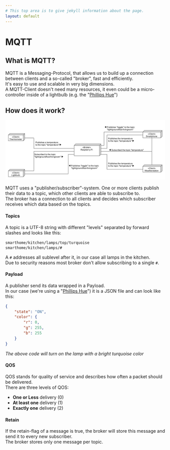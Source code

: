 ```yaml
---
# This top area is to give jekyll information about the page.
layout: default
---
```


# MQTT
## What is MQTT?

MQTT is a Messaging-Protocol, that allows us to build up a connection between clients and a so-called "broker", fast and efficiently.   
It's easy to use and scalable in very big dimensions.   
A MQTT-Client doesn't need many resources, it even could be a micro-controller inside of a lightbulb (e.g. the "[Phillips Hue](https://www.philips-hue.com/de-de?origin=5XbPK3Jx&pcrid=327207180200|mckv|s5XbPK3Jx_dc|plid||slid||pgrid|55190619822|ptaid|kwd-44175898474|product||&gclid=CjwKCAjw5Kv7BRBSEiwAXGDElXfN-5RR97N3apPXwEvxo5QudxmhwCJSi9kZp0fMooQcFjuReLc5oBoCt7cQAvD_BwE)")

## How does it work?

![MQTT](../../assets/MQTT-Diagram.jpg)

       
   
MQTT uses a "publisher/subscriber"-system. One or more clients publish their data to a topic, which other clients are able to subscribe to.  
The broker has a connection to all clients and decides which subscriber receives which data based on the topics.    



#### Topics 

A topic is a UTF-8 string with different "levels" separated by forward slashes and looks like this:    
     
```
smarthome/kitchen/lamps/top/turquoise
smarthome/kitchen/lamps/#
```
A `#` addresses all sublevel after it, in our case all lamps in the kitchen.  
Due to security reasons most broker don't allow subscribing to a single `#`.    
    


#### Payload

A publisher send its data wrapped in a Payload.       
In our case (we're using a "[Phillips Hue](https://www.philips-hue.com/de-de?origin=5XbPK3Jx&pcrid=327207180200|mckv|s5XbPK3Jx_dc|plid||slid||pgrid|55190619822|ptaid|kwd-44175898474|product||&gclid=CjwKCAjw5Kv7BRBSEiwAXGDElXfN-5RR97N3apPXwEvxo5QudxmhwCJSi9kZp0fMooQcFjuReLc5oBoCt7cQAvD_BwE)") it is a JSON file and can look like this:   

```JSON
{
    "state": "ON",
    "color": {
        "r": 0,
        "g": 255,
        "b": 255
    }
}
```

*The above code will turn on the lamp with a bright turquoise color*



#### QOS

QOS stands for quality of service and describes how often a packet should be delivered.  
There are three levels of QOS:  
   - **One or Less** delivery (0)
   - **At least one** delivery (1)
   - **Exactly one** delivery (2)


#### Retain

If the retain-flag of a message is true, the broker will store this message and send it to every new subscriber.  
The broker stores only one message per topic.


























